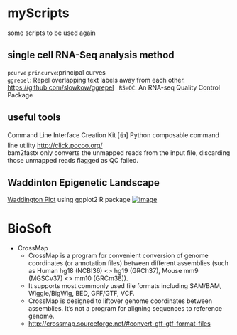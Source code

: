 # myScripts
some scripts to be used again
## single cell RNA-Seq analysis method
`pcurve` `princurve`:principal curves  
`ggrepel`: Repel overlapping text labels away from each other. https://github.com/slowkow/ggrepel  
`RSeQC`: An RNA-seq Quality Control Package
## useful tools
Command Line Interface Creation Kit [:thumbsup:] Python composable command line utility http://click.pocoo.org/  
bam2fastx only converts the unmapped reads from the input file, discarding those unmapped reads flagged as QC failed.
## Waddinton Epigenetic Landscape 
[Waddington Plot](/waddingtonPlot.R) using ggplot2 R package
[![image](https://raw.githubusercontent.com/lizc07/myScripts/master/images/waddington.toy.png)](/waddingtonPlot.R)

# BioSoft
- CrossMap  
  * CrossMap is a program for convenient conversion of genome coordinates (or annotation files) between different assemblies (such as Human hg18 (NCBI36) <> hg19 (GRCh37), Mouse mm9 (MGSCv37) <> mm10 (GRCm38)).  
  * It supports most commonly used file formats including SAM/BAM, Wiggle/BigWig, BED, GFF/GTF, VCF.  
  * CrossMap is designed to liftover genome coordinates between assemblies. It’s not a program for aligning sequences to reference genome. 
  * http://crossmap.sourceforge.net/#convert-gff-gtf-format-files
